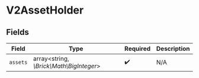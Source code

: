 # V2AssetHolder


## Fields

| Field                                   | Type                                    | Required                                | Description                             |
| --------------------------------------- | --------------------------------------- | --------------------------------------- | --------------------------------------- |
| `assets`                                | array<string, *\Brick\Math\BigInteger*> | :heavy_check_mark:                      | N/A                                     |